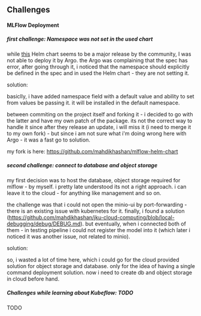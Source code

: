 Challenges
---

#### MLFlow Deployment

##### first challenge: Namespace was not set in the used chart

while [this](https://artifacthub.io/packages/helm/community-charts/mlflow) Helm chart seems to be a major release by the community, 
I was not able to deploy it by Argo. the Argo was complaining that the spec has error, after going through it, i noticed that the namespace should explicitly be defined in the spec and in used the Helm chart - they are not setting it. 

solution:

basiclly, i have added namespace field with a default value and ability to set from values be passing it. it will be installed in the default namespace.

between commiting on the project itself and forking it - i decided to go with the latter and have my own patch of the package. its not the 
correct way to handle it since after they release an update, i will miss it (i need to merge it to my own fork) - but since i am not sure what i'm doing wrong here with Argo - it was a fast go to solution.

my fork is here: https://github.com/mahdikhashan/mlflow-helm-chart

##### second challenge: connect to database and object storage

my first decision was to host the database, object storage required for mlflow - by myself. i pretty late understood its not a right approach.
i can leave it to the cloud - for anything like management and so on. 

the challenge was that i could not open the minio-ui by port-forwarding - there is an existing issue with kubernetes for it. finally, i found a solution (https://github.com/mahdikhashan/jku-cloud-computing/blob/local-debugging/debug/DEBUG.md). but eventually, when i connected both of them - in testing pipeline i could not register the model into it (which later i noticed it was another issue, not related to minio). 

solution:

so, i wasted a lot of time here, which i could go for the cloud provided solution for object storage and database. only for the idea of having a single command deployment solution. now i need to create db and object storage in cloud before hand.

##### Challenges while learning about Kubeflow: TODO

TODO
